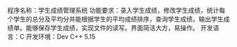 程序名称：学生成绩管理系统
功能要求：录入学生成绩，修改学生成绩，统计每个学生的总分及平均分并能根据学生的平均成绩排序，查询学生成绩，输出学生成绩单。能够保存学生成绩，实现文件的读写。界面简洁大方，易操作。
开发语言：C
开发环境：Dev C++ 5.15
